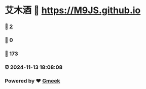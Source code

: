 # 艾木酒 :link: https://M9JS.github.io 
### :page_facing_up: [2](https://M9JS.github.io/tag.html) 
### :speech_balloon: 0 
### :hibiscus: 173 
### :alarm_clock: 2024-11-13 18:08:08 
### Powered by :heart: [Gmeek](https://github.com/Meekdai/Gmeek)
